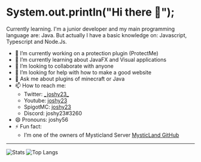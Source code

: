 <head>
     <title>Pagina principal</title>
</head>

# System.out.println("Hi there 👋");
Currently learning. I'm a junior developer and my main programming language are: Java. But actually I have a basic knowledge on: Javascript, Typescript and Node.Js.
<br>
- 🔭 I’m currently working on a protection plugin (ProtectMe)
- 🌱 I’m currently learning about JavaFX and Visual applications
- 👯 I’m looking to collaborate with anyone
- 🤔 I’m looking for help with how to make a good website
- 💬 Ask me about plugins of minecraft or Java
- 📫 How to reach me:
     - Twitter: <a href="https://twitter.com/_joshy23_">\_joshy23_</a>
     - Youtube: [joshy23](https://www.youtube.com/channel/UCFiYAlMJUW6rT3U8y7omtng?sub_confirmation=1)
     - SpigotMC: [joshy23](https://www.spigotmc.org/members/joshy23.576132/)
     - Discord: joshy23#3260
- 😄 Pronouns: joshy56
- ⚡ Fun fact: 
     - I’m one of the owners of Mysticland Server [MysticLand GitHub](https://github.com/MysticLandDev)
<hr>

![Stats](https://github-readme-stats.vercel.app/api?username=joshy56&show_icons=true&theme=react)
![Top Langs](https://github-readme-stats.vercel.app/api/top-langs/?username=joshy56&layout=compact&theme=react)
